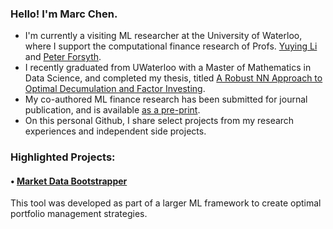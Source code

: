 ### Hello! I'm Marc Chen. 

- I'm currently a visiting ML researcher at the University of Waterloo, where I support the computational finance research of Profs. [Yuying Li](https://cs.uwaterloo.ca/~yuying/) and [Peter Forsyth](https://cs.uwaterloo.ca/~paforsyt/).
- I recently graduated from UWaterloo with a Master of Mathematics in Data Science, and completed my thesis, titled [A Robust NN Approach to Optimal Decumulation and Factor Investing](https://uwspace.uwaterloo.ca/handle/10012/19874).
- My co-authored ML finance research has been submitted for journal publication, and is available [as a pre-print](https://arxiv.org/abs/2306.10582). 
- On this personal Github, I share select projects from my research experiences and independent side projects.

### Highlighted Projects:

#### • [Market Data Bootstrapper](https://github.com/marcchen2/market_data_bootstrap/)  

This tool was developed as part of a larger ML framework to create optimal portfolio management strategies.  
